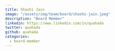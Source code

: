 ```yaml
---
title: Shashi Jain
image: "/assets/img/team/board/shashi-jain.jpeg"
description: "Board Member"
linkedin: https://www.linkedin.com/in/quahada
twitter: quahada
github: quahada
categories:
  - board-member
---
```

